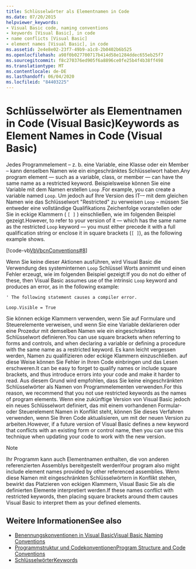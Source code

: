 ```yaml
---
title: Schlüsselwörter als Elementnamen in Code
ms.date: 07/20/2015
helpviewer_keywords:
- Visual Basic code, naming conventions
- keywords [Visual Basic], in code
- name conflicts [Visual Basic]
- element names [Visual Basic], in code
ms.assetid: 2e4e8e02-23f7-49b9-a1c8-2b0402b6b525
ms.openlocfilehash: a98f0b027700717b414d58e1284ddec655eb25f7
ms.sourcegitcommit: f8c270376ed905f6a8896ce0fe25b4f4b38ff498
ms.translationtype: MT
ms.contentlocale: de-DE
ms.lasthandoff: 06/04/2020
ms.locfileid: "84403225"
---
```

# <a name="keywords-as-element-names-in-code-visual-basic"></a><span data-ttu-id="83952-102">Schlüsselwörter als Elementnamen in Code (Visual Basic)</span><span class="sxs-lookup"><span data-stu-id="83952-102">Keywords as Element Names in Code (Visual Basic)</span></span>
<span data-ttu-id="83952-103">Jedes Programmelement – z. b. eine Variable, eine Klasse oder ein Member – kann denselben Namen wie ein eingeschränktes Schlüsselwort haben.</span><span class="sxs-lookup"><span data-stu-id="83952-103">Any program element — such as a variable, class, or member — can have the same name as a restricted keyword.</span></span> <span data-ttu-id="83952-104">Beispielsweise können Sie eine Variable mit dem Namen erstellen `Loop` .</span><span class="sxs-lookup"><span data-stu-id="83952-104">For example, you can create a variable named `Loop`.</span></span> <span data-ttu-id="83952-105">Um jedoch auf Ihre Version des IT-– mit dem gleichen Namen wie das Schlüsselwort "Restricted" zu verweisen `Loop` – müssen Sie entweder eine vollständige Qualifikations Zeichenfolge voranstellen oder Sie in eckige Klammern ( `[ ]` ) einschließen, wie im folgenden Beispiel gezeigt.</span><span class="sxs-lookup"><span data-stu-id="83952-105">However, to refer to your version of it — which has the same name as the restricted `Loop` keyword — you must either precede it with a full qualification string or enclose it in square brackets (`[ ]`), as the following example shows.</span></span>  
  
 [!code-vb[VbVbcnConventions#8](~/samples/snippets/visualbasic/VS_Snippets_VBCSharp/VbVbcnConventions/VB/Class1.vb#8)]  
  
 <span data-ttu-id="83952-106">Wenn Sie keine dieser Aktionen ausführen, wird Visual Basic die Verwendung des systeminternen `Loop` Schlüssel Worts annimmt und einen Fehler erzeugt, wie im folgenden Beispiel gezeigt:</span><span class="sxs-lookup"><span data-stu-id="83952-106">If you do not do either of these, then Visual Basic assumes use of the intrinsic `Loop` keyword and produces an error, as in the following example:</span></span>  
  
 `' The following statement causes a compiler error.`  
  
 `Loop.Visible = True`  
  
 <span data-ttu-id="83952-107">Sie können eckige Klammern verwenden, wenn Sie auf Formulare und Steuerelemente verweisen, und wenn Sie eine Variable deklarieren oder eine Prozedur mit demselben Namen wie ein eingeschränktes Schlüsselwort definieren.</span><span class="sxs-lookup"><span data-stu-id="83952-107">You can use square brackets when referring to forms and controls, and when declaring a variable or defining a procedure with the same name as a restricted keyword.</span></span> <span data-ttu-id="83952-108">Es kann leicht vergessen werden, Namen zu qualifizieren oder eckige Klammern einzuschließen. auf diese Weise können Sie Fehler in Ihren Code einbringen und das Lesen erschweren.</span><span class="sxs-lookup"><span data-stu-id="83952-108">It can be easy to forget to qualify names or include square brackets, and thus introduce errors into your code and make it harder to read.</span></span> <span data-ttu-id="83952-109">Aus diesem Grund wird empfohlen, dass Sie keine eingeschränkten Schlüsselwörter als Namen von Programmelementen verwenden.</span><span class="sxs-lookup"><span data-stu-id="83952-109">For this reason, we recommend that you not use restricted keywords as the names of program elements.</span></span> <span data-ttu-id="83952-110">Wenn eine zukünftige Version von Visual Basic jedoch ein neues Schlüsselwort definiert, das mit einem vorhandenen Formular-oder Steuerelement Namen in Konflikt steht, können Sie dieses Verfahren verwenden, wenn Sie Ihren Code aktualisieren, um mit der neuen Version zu arbeiten.</span><span class="sxs-lookup"><span data-stu-id="83952-110">However, if a future version of Visual Basic defines a new keyword that conflicts with an existing form or control name, then you can use this technique when updating your code to work with the new version.</span></span>  
  
> [!NOTE]
> <span data-ttu-id="83952-111">Ihr Programm kann auch Elementnamen enthalten, die von anderen referenzierten Assemblys bereitgestellt werden</span><span class="sxs-lookup"><span data-stu-id="83952-111">Your program also might include element names provided by other referenced assemblies.</span></span> <span data-ttu-id="83952-112">Wenn diese Namen mit eingeschränkten Schlüsselwörtern in Konflikt stehen, bewirkt das Platzieren von eckigen Klammern, Visual Basic Sie als die definierten Elemente interpretiert werden.</span><span class="sxs-lookup"><span data-stu-id="83952-112">If these names conflict with restricted keywords, then placing square brackets around them causes Visual Basic to interpret them as your defined elements.</span></span>  
  
## <a name="see-also"></a><span data-ttu-id="83952-113">Weitere Informationen</span><span class="sxs-lookup"><span data-stu-id="83952-113">See also</span></span>

- [<span data-ttu-id="83952-114">Benennungskonventionen in Visual Basic</span><span class="sxs-lookup"><span data-stu-id="83952-114">Visual Basic Naming Conventions</span></span>](naming-conventions.md)
- [<span data-ttu-id="83952-115">Programmstruktur und Codekonventionen</span><span class="sxs-lookup"><span data-stu-id="83952-115">Program Structure and Code Conventions</span></span>](program-structure-and-code-conventions.md)
- [<span data-ttu-id="83952-116">Schlüsselwörter</span><span class="sxs-lookup"><span data-stu-id="83952-116">Keywords</span></span>](../../language-reference/keywords/index.md)
